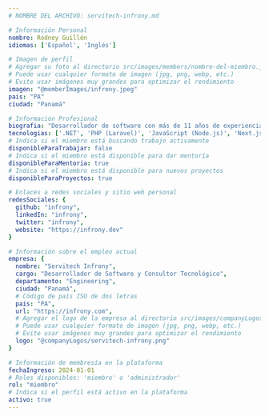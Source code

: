 ```yaml
---
# NOMBRE DEL ARCHIVO: servitech-infrony.md

# Información Personal
nombre: Rodney Guillén
idiomas: ['Español', 'Inglés']

# Imagen de perfil
# Agregar su foto al directorio src/images/members/nombre-del-miembro.jpg
# Puede usar cualquier formato de imagen (jpg, png, webp, etc.)
# Evite usar imágenes muy grandes para optimizar el rendimiento
imagen: "@memberImages/infrony.jpeg"
pais: "PA"
ciudad: "Panamá"

# Información Profesional
biografia: "Desarrollador de software con más de 11 años de experiencia en diseño, desarrollo de aplicaciones web, automatización de procesos y arquitecturas robustas. Apasionado por resolver problemas tecnológicos y ayudar a las empresas a crecer mediante soluciones innovadoras."
tecnologias: ['.NET', 'PHP (Laravel)', 'JavaScript (Node.js)', 'Next.js', 'n8n', 'Docker', 'Kubernetes', 'Azure', 'AWS', 'Google Cloud'] # opcional
# Indica si el miembro está buscando trabajo activamente
disponibleParaTrabajar: false
# Indica si el miembro está disponible para dar mentoría
disponibleParaMentoria: true
# Indica si el miembro está disponible para nuevos proyectos
disponibleParaProyectos: true

# Enlaces a redes sociales y sitio web personal
redesSociales: {
  github: "infrony",
  linkedIn: "infrony",
  twitter: "infrony",
  website: "https://infrony.dev"
}

# Información sobre el empleo actual
empresa: {
  nombre: "Servitech Infrony",
  cargo: "Desarrollador de Software y Consultor Tecnológico",
  departamento: "Engineering",
  ciudad: "Panamá",
  # Código de país ISO de dos letras
  pais: "PA",
  url: "https://infrony.com",
  # Agregar el logo de la empresa al directorio src/images/companyLogos/nombre-de-la-empresa.jpg
  # Puede usar cualquier formato de imagen (jpg, png, webp, etc.)
  # Evite usar imágenes muy grandes para optimizar el rendimiento
  logo: "@companyLogos/servitech-infrony.png"
}

# Información de membresía en la plataforma
fechaIngreso: 2024-01-01
# Roles disponibles: 'miembro' o 'administrador'
rol: "miembro"
# Indica si el perfil está activo en la plataforma
activo: true
---
```

